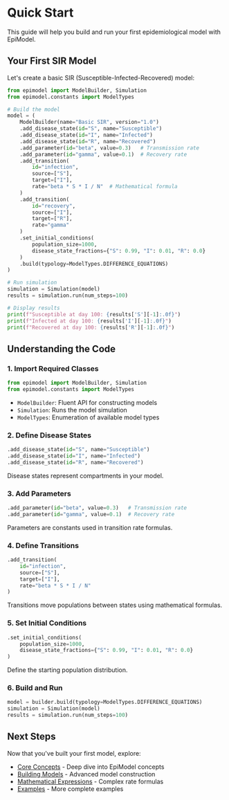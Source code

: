# Quick Start

This guide will help you build and run your first epidemiological model with EpiModel.

## Your First SIR Model

Let's create a basic SIR (Susceptible-Infected-Recovered) model:

```python
from epimodel import ModelBuilder, Simulation
from epimodel.constants import ModelTypes

# Build the model
model = (
    ModelBuilder(name="Basic SIR", version="1.0")
    .add_disease_state(id="S", name="Susceptible")
    .add_disease_state(id="I", name="Infected")
    .add_disease_state(id="R", name="Recovered")
    .add_parameter(id="beta", value=0.3)   # Transmission rate
    .add_parameter(id="gamma", value=0.1)  # Recovery rate
    .add_transition(
        id="infection",
        source=["S"],
        target=["I"],
        rate="beta * S * I / N"  # Mathematical formula
    )
    .add_transition(
        id="recovery",
        source=["I"],
        target=["R"],
        rate="gamma"
    )
    .set_initial_conditions(
        population_size=1000,
        disease_state_fractions={"S": 0.99, "I": 0.01, "R": 0.0}
    )
    .build(typology=ModelTypes.DIFFERENCE_EQUATIONS)
)

# Run simulation
simulation = Simulation(model)
results = simulation.run(num_steps=100)

# Display results
print(f"Susceptible at day 100: {results['S'][-1]:.0f}")
print(f"Infected at day 100: {results['I'][-1]:.0f}")
print(f"Recovered at day 100: {results['R'][-1]:.0f}")
```

## Understanding the Code

### 1. Import Required Classes

```python
from epimodel import ModelBuilder, Simulation
from epimodel.constants import ModelTypes
```

- `ModelBuilder`: Fluent API for constructing models
- `Simulation`: Runs the model simulation
- `ModelTypes`: Enumeration of available model types

### 2. Define Disease States

```python
.add_disease_state(id="S", name="Susceptible")
.add_disease_state(id="I", name="Infected")
.add_disease_state(id="R", name="Recovered")
```

Disease states represent compartments in your model.

### 3. Add Parameters

```python
.add_parameter(id="beta", value=0.3)   # Transmission rate
.add_parameter(id="gamma", value=0.1)  # Recovery rate
```

Parameters are constants used in transition rate formulas.

### 4. Define Transitions

```python
.add_transition(
    id="infection",
    source=["S"],
    target=["I"],
    rate="beta * S * I / N"
)
```

Transitions move populations between states using mathematical formulas.

### 5. Set Initial Conditions

```python
.set_initial_conditions(
    population_size=1000,
    disease_state_fractions={"S": 0.99, "I": 0.01, "R": 0.0}
)
```

Define the starting population distribution.

### 6. Build and Run

```python
model = builder.build(typology=ModelTypes.DIFFERENCE_EQUATIONS)
simulation = Simulation(model)
results = simulation.run(num_steps=100)
```

## Next Steps

Now that you've built your first model, explore:

- [Core Concepts](../guide/core-concepts.md) - Deep dive into EpiModel concepts
- [Building Models](../guide/building-models.md) - Advanced model construction
- [Mathematical Expressions](../guide/mathematical-expressions.md) - Complex rate formulas
- [Examples](../guide/examples.md) - More complete examples
